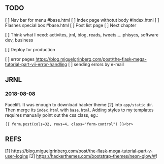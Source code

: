 ## TODO
[ ] Nav bar for menu #base.html
[ ] Index page withotut body #index.html
[ ] Flashes special box #base.html
[ ] Post list page
[ ] Next chapter

[ ] Think what I need: activites, jrnl, blog, reads, tweets.... phisycs, software dev, business

[ ] Deploy for production

[ ] error pages https://blog.miguelgrinberg.com/post/the-flask-mega-tutorial-part-vii-error-handling
[ ] sending errors by e-mail

## JRNL

### 2018-08-08
Facelift. It was enough to download hacker theme [2] into `app/static` dir. Then merge its `index.html`
with `base.html`. Adding styles to my templates requires manually point out the css class, eg.:
```
{{ form.post(cols=32, rows=4, class="form-control") }}<br>
``` 

## REFS
[1] https://blog.miguelgrinberg.com/post/the-flask-mega-tutorial-part-v-user-logins
[2] https://hackerthemes.com/bootstrap-themes/neon-glow/#!
